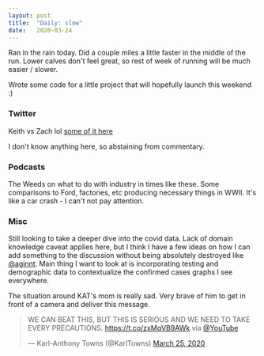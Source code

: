 ```yaml
---
layout: post
title:  "Daily: slow" 
date:   2020-03-24
---
```


Ran in the rain today. Did a couple miles a little faster in the middle of the run. Lower calves don't feel great, so rest of week of running will be much easier / slower.

Wrote some code for a little project that will hopefully launch this weekend :) 

### Twitter
Keith vs Zach lol [some of it here](https://twitter.com/zachweinberg/status/1242643587243876353)

I don't know anything here, so abstaining from commentary.

### Podcasts
The Weeds on what to do with industry in times like these. Some comparisons to Ford, factories, etc producing necessary things in WWII. It's like a car crash - I can't not pay attention.

### Misc
Still looking to take a deeper dive into the covid data. Lack of domain knowledge caveat applies here, but I think I have a few ideas on how I can add something to the discussion without being absolutely destroyed like [@aginnt](https://twitter.com/aginnt). Main thing I want to look at is incorporating testing and demographic data to contextualize the confirmed cases graphs I see everywhere.

The situation around KAT's mom is really sad. Very brave of him to get in front of a camera and deliver this message. 
<blockquote class="twitter-tweet"><p lang="en" dir="ltr">WE CAN BEAT THIS, BUT THIS IS SERIOUS AND WE NEED TO TAKE EVERY PRECAUTIONS. <a href="https://t.co/zxMqVB9AWk">https://t.co/zxMqVB9AWk</a> via <a href="https://twitter.com/YouTube?ref_src=twsrc%5Etfw">@YouTube</a></p>&mdash; Karl-Anthony Towns (@KarlTowns) <a href="https://twitter.com/KarlTowns/status/1242688948335456256?ref_src=twsrc%5Etfw">March 25, 2020</a></blockquote> <script async src="https://platform.twitter.com/widgets.js" charset="utf-8"></script>

